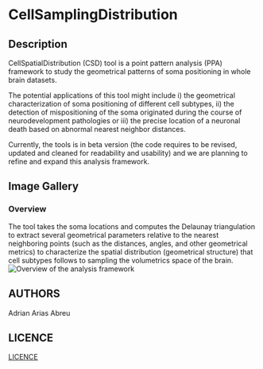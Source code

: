 # CellSamplingDistribution
## Description
CellSpatialDistribution (CSD) tool is a point pattern analysis (PPA) framework to study the geometrical patterns of soma positioning in whole brain datasets.

The potential applications of this tool might include i) the geometrical characterization of soma positioning of different cell subtypes, ii) the detection of mispositioning of the soma originated during the course of neurodevelopment pathologies or iii) the precise location of a neuronal death based on abnormal nearest neighbor distances.

Currently, the tools is in beta version (the code requires to be revised, updated and cleaned for readability and usability) and we are planning to refine and expand this analysis framework.

## Image Gallery
### Overview
The tool  takes the soma locations and computes the Delaunay triangulation to extract several geometrical parameters relative to the nearest neighboring points (such as the distances, angles, and other geometrical metrics) to characterize the spatial distribution (geometrical structure) that cell subtypes follows to sampling the volumetrics space of the brain.
![Overview of the analysis framework](https://github.com/MorphoNeuralNetworks/CellSpatialDistribution/blob/main/readme_images/OverView.png)

## AUTHORS
Adrian Arias Abreu

## LICENCE
[LICENCE](https://github.com/MorphoNeuralNetworks/CellSpatialDistribution/blob/main/LICENCE)
